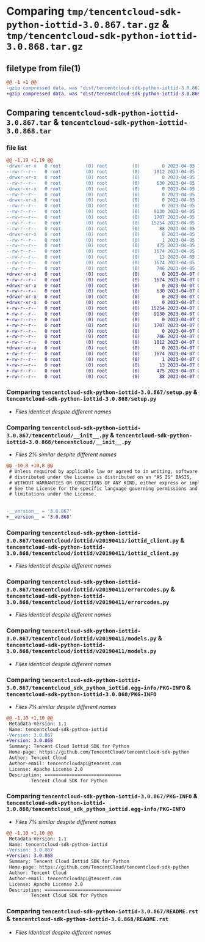 # Comparing `tmp/tencentcloud-sdk-python-iottid-3.0.867.tar.gz` & `tmp/tencentcloud-sdk-python-iottid-3.0.868.tar.gz`

## filetype from file(1)

```diff
@@ -1 +1 @@
-gzip compressed data, was "dist/tencentcloud-sdk-python-iottid-3.0.867.tar", last modified: Wed Apr  5 16:41:38 2023, max compression
+gzip compressed data, was "dist/tencentcloud-sdk-python-iottid-3.0.868.tar", last modified: Fri Apr  7 00:43:46 2023, max compression
```

## Comparing `tencentcloud-sdk-python-iottid-3.0.867.tar` & `tencentcloud-sdk-python-iottid-3.0.868.tar`

### file list

```diff
@@ -1,19 +1,19 @@
-drwxr-xr-x   0 root         (0) root         (0)        0 2023-04-05 16:41:38.000000 tencentcloud-sdk-python-iottid-3.0.867/
--rw-r--r--   0 root         (0) root         (0)     1012 2023-04-05 16:41:38.000000 tencentcloud-sdk-python-iottid-3.0.867/setup.py
-drwxr-xr-x   0 root         (0) root         (0)        0 2023-04-05 16:41:38.000000 tencentcloud-sdk-python-iottid-3.0.867/tencentcloud/
--rw-r--r--   0 root         (0) root         (0)      630 2023-04-05 16:41:38.000000 tencentcloud-sdk-python-iottid-3.0.867/tencentcloud/__init__.py
-drwxr-xr-x   0 root         (0) root         (0)        0 2023-04-05 16:41:38.000000 tencentcloud-sdk-python-iottid-3.0.867/tencentcloud/iottid/
--rw-r--r--   0 root         (0) root         (0)        0 2023-04-05 16:41:38.000000 tencentcloud-sdk-python-iottid-3.0.867/tencentcloud/iottid/__init__.py
-drwxr-xr-x   0 root         (0) root         (0)        0 2023-04-05 16:41:38.000000 tencentcloud-sdk-python-iottid-3.0.867/tencentcloud/iottid/v20190411/
--rw-r--r--   0 root         (0) root         (0)        0 2023-04-05 16:41:38.000000 tencentcloud-sdk-python-iottid-3.0.867/tencentcloud/iottid/v20190411/__init__.py
--rw-r--r--   0 root         (0) root         (0)     9130 2023-04-05 16:41:38.000000 tencentcloud-sdk-python-iottid-3.0.867/tencentcloud/iottid/v20190411/iottid_client.py
--rw-r--r--   0 root         (0) root         (0)     1707 2023-04-05 16:41:38.000000 tencentcloud-sdk-python-iottid-3.0.867/tencentcloud/iottid/v20190411/errorcodes.py
--rw-r--r--   0 root         (0) root         (0)    15254 2023-04-05 16:41:38.000000 tencentcloud-sdk-python-iottid-3.0.867/tencentcloud/iottid/v20190411/models.py
--rw-r--r--   0 root         (0) root         (0)       88 2023-04-05 16:41:38.000000 tencentcloud-sdk-python-iottid-3.0.867/setup.cfg
-drwxr-xr-x   0 root         (0) root         (0)        0 2023-04-05 16:41:38.000000 tencentcloud-sdk-python-iottid-3.0.867/tencentcloud_sdk_python_iottid.egg-info/
--rw-r--r--   0 root         (0) root         (0)        1 2023-04-05 16:41:38.000000 tencentcloud-sdk-python-iottid-3.0.867/tencentcloud_sdk_python_iottid.egg-info/dependency_links.txt
--rw-r--r--   0 root         (0) root         (0)      475 2023-04-05 16:41:38.000000 tencentcloud-sdk-python-iottid-3.0.867/tencentcloud_sdk_python_iottid.egg-info/SOURCES.txt
--rw-r--r--   0 root         (0) root         (0)     1674 2023-04-05 16:41:38.000000 tencentcloud-sdk-python-iottid-3.0.867/tencentcloud_sdk_python_iottid.egg-info/PKG-INFO
--rw-r--r--   0 root         (0) root         (0)       13 2023-04-05 16:41:38.000000 tencentcloud-sdk-python-iottid-3.0.867/tencentcloud_sdk_python_iottid.egg-info/top_level.txt
--rw-r--r--   0 root         (0) root         (0)     1674 2023-04-05 16:41:38.000000 tencentcloud-sdk-python-iottid-3.0.867/PKG-INFO
--rw-r--r--   0 root         (0) root         (0)      746 2023-04-05 16:41:38.000000 tencentcloud-sdk-python-iottid-3.0.867/README.rst
+drwxr-xr-x   0 root         (0) root         (0)        0 2023-04-07 00:43:46.000000 tencentcloud-sdk-python-iottid-3.0.868/
+-rw-r--r--   0 root         (0) root         (0)     1674 2023-04-07 00:43:46.000000 tencentcloud-sdk-python-iottid-3.0.868/PKG-INFO
+drwxr-xr-x   0 root         (0) root         (0)        0 2023-04-07 00:43:46.000000 tencentcloud-sdk-python-iottid-3.0.868/tencentcloud/
+-rw-r--r--   0 root         (0) root         (0)      630 2023-04-07 00:43:46.000000 tencentcloud-sdk-python-iottid-3.0.868/tencentcloud/__init__.py
+drwxr-xr-x   0 root         (0) root         (0)        0 2023-04-07 00:43:46.000000 tencentcloud-sdk-python-iottid-3.0.868/tencentcloud/iottid/
+drwxr-xr-x   0 root         (0) root         (0)        0 2023-04-07 00:43:46.000000 tencentcloud-sdk-python-iottid-3.0.868/tencentcloud/iottid/v20190411/
+-rw-r--r--   0 root         (0) root         (0)    15254 2023-04-07 00:43:46.000000 tencentcloud-sdk-python-iottid-3.0.868/tencentcloud/iottid/v20190411/models.py
+-rw-r--r--   0 root         (0) root         (0)     9130 2023-04-07 00:43:46.000000 tencentcloud-sdk-python-iottid-3.0.868/tencentcloud/iottid/v20190411/iottid_client.py
+-rw-r--r--   0 root         (0) root         (0)        0 2023-04-07 00:43:46.000000 tencentcloud-sdk-python-iottid-3.0.868/tencentcloud/iottid/v20190411/__init__.py
+-rw-r--r--   0 root         (0) root         (0)     1707 2023-04-07 00:43:46.000000 tencentcloud-sdk-python-iottid-3.0.868/tencentcloud/iottid/v20190411/errorcodes.py
+-rw-r--r--   0 root         (0) root         (0)        0 2023-04-07 00:43:46.000000 tencentcloud-sdk-python-iottid-3.0.868/tencentcloud/iottid/__init__.py
+-rw-r--r--   0 root         (0) root         (0)      746 2023-04-07 00:43:46.000000 tencentcloud-sdk-python-iottid-3.0.868/README.rst
+-rw-r--r--   0 root         (0) root         (0)     1012 2023-04-07 00:43:46.000000 tencentcloud-sdk-python-iottid-3.0.868/setup.py
+drwxr-xr-x   0 root         (0) root         (0)        0 2023-04-07 00:43:46.000000 tencentcloud-sdk-python-iottid-3.0.868/tencentcloud_sdk_python_iottid.egg-info/
+-rw-r--r--   0 root         (0) root         (0)     1674 2023-04-07 00:43:46.000000 tencentcloud-sdk-python-iottid-3.0.868/tencentcloud_sdk_python_iottid.egg-info/PKG-INFO
+-rw-r--r--   0 root         (0) root         (0)        1 2023-04-07 00:43:46.000000 tencentcloud-sdk-python-iottid-3.0.868/tencentcloud_sdk_python_iottid.egg-info/dependency_links.txt
+-rw-r--r--   0 root         (0) root         (0)       13 2023-04-07 00:43:46.000000 tencentcloud-sdk-python-iottid-3.0.868/tencentcloud_sdk_python_iottid.egg-info/top_level.txt
+-rw-r--r--   0 root         (0) root         (0)      475 2023-04-07 00:43:46.000000 tencentcloud-sdk-python-iottid-3.0.868/tencentcloud_sdk_python_iottid.egg-info/SOURCES.txt
+-rw-r--r--   0 root         (0) root         (0)       88 2023-04-07 00:43:46.000000 tencentcloud-sdk-python-iottid-3.0.868/setup.cfg
```

### Comparing `tencentcloud-sdk-python-iottid-3.0.867/setup.py` & `tencentcloud-sdk-python-iottid-3.0.868/setup.py`

 * *Files identical despite different names*

### Comparing `tencentcloud-sdk-python-iottid-3.0.867/tencentcloud/__init__.py` & `tencentcloud-sdk-python-iottid-3.0.868/tencentcloud/__init__.py`

 * *Files 2% similar despite different names*

```diff
@@ -10,8 +10,8 @@
 # Unless required by applicable law or agreed to in writing, software
 # distributed under the License is distributed on an "AS IS" BASIS,
 # WITHOUT WARRANTIES OR CONDITIONS OF ANY KIND, either express or implied.
 # See the License for the specific language governing permissions and
 # limitations under the License.
 
 
-__version__ = '3.0.867'
+__version__ = '3.0.868'
```

### Comparing `tencentcloud-sdk-python-iottid-3.0.867/tencentcloud/iottid/v20190411/iottid_client.py` & `tencentcloud-sdk-python-iottid-3.0.868/tencentcloud/iottid/v20190411/iottid_client.py`

 * *Files identical despite different names*

### Comparing `tencentcloud-sdk-python-iottid-3.0.867/tencentcloud/iottid/v20190411/errorcodes.py` & `tencentcloud-sdk-python-iottid-3.0.868/tencentcloud/iottid/v20190411/errorcodes.py`

 * *Files identical despite different names*

### Comparing `tencentcloud-sdk-python-iottid-3.0.867/tencentcloud/iottid/v20190411/models.py` & `tencentcloud-sdk-python-iottid-3.0.868/tencentcloud/iottid/v20190411/models.py`

 * *Files identical despite different names*

### Comparing `tencentcloud-sdk-python-iottid-3.0.867/tencentcloud_sdk_python_iottid.egg-info/PKG-INFO` & `tencentcloud-sdk-python-iottid-3.0.868/PKG-INFO`

 * *Files 7% similar despite different names*

```diff
@@ -1,10 +1,10 @@
 Metadata-Version: 1.1
 Name: tencentcloud-sdk-python-iottid
-Version: 3.0.867
+Version: 3.0.868
 Summary: Tencent Cloud Iottid SDK for Python
 Home-page: https://github.com/TencentCloud/tencentcloud-sdk-python
 Author: Tencent Cloud
 Author-email: tencentcloudapi@tencent.com
 License: Apache License 2.0
 Description: ============================
         Tencent Cloud SDK for Python
```

### Comparing `tencentcloud-sdk-python-iottid-3.0.867/PKG-INFO` & `tencentcloud-sdk-python-iottid-3.0.868/tencentcloud_sdk_python_iottid.egg-info/PKG-INFO`

 * *Files 7% similar despite different names*

```diff
@@ -1,10 +1,10 @@
 Metadata-Version: 1.1
 Name: tencentcloud-sdk-python-iottid
-Version: 3.0.867
+Version: 3.0.868
 Summary: Tencent Cloud Iottid SDK for Python
 Home-page: https://github.com/TencentCloud/tencentcloud-sdk-python
 Author: Tencent Cloud
 Author-email: tencentcloudapi@tencent.com
 License: Apache License 2.0
 Description: ============================
         Tencent Cloud SDK for Python
```

### Comparing `tencentcloud-sdk-python-iottid-3.0.867/README.rst` & `tencentcloud-sdk-python-iottid-3.0.868/README.rst`

 * *Files identical despite different names*

